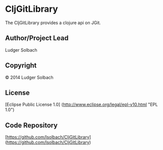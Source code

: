 CljGitLibrary
=============
The CljGitLibrary provides a clojure api on JGit.


Author/Project Lead
-------------------
Ludger Solbach

Copyright
---------
© 2014 Ludger Solbach

License
-------
[Eclipse Public License 1.0] (http://www.eclipse.org/legal/epl-v10.html "EPL 1.0")

Code Repository
---------------
[https://github.com/lsolbach/CljGitLibrary] (https://github.com/lsolbach/CljGitLibrary)
